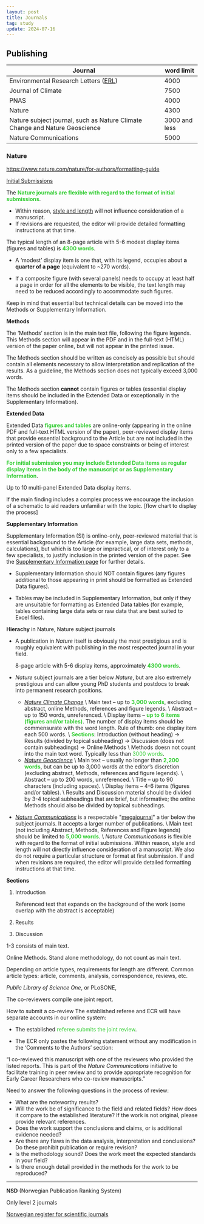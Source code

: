 ```yaml
---
layout: post
title: Journals
tag: study
update: 2024-07-16
---
```


## Publishing

| Journal                                                      | word limit    |
| ------------------------------------------------------------ | ------------- |
| Environmental Research Letters ([ERL](https://iopscience.iop.org/journal/1748-9326/page/Scope%20(Working%20Copy)#:~:text=Research%20Letters%20which%20exceed%204000,very%20broad%20readership%20in%20mind.)) | 4000          |
| Journal of Climate                                           | 7500          |
| PNAS                                                         | 4000          |
| Nature                                                       | 4300          |
| Nature subject journal, such as Nature Climate Change and Nature Geoscience | 3000 and less |
| Nature Communications                                        | 5000          |

### Nature

<https://www.nature.com/nature/for-authors/formatting-guide>

[Initial Submissions](https://www.nature.com/nature/for-authors/initial-submission)

The <span style='color:#32CD32'>**Nature journals are flexible with regard to the format of initial submissions**</span>. 

- Within reason, <u>style and length</u> will not influence consideration of a manuscript. 
- If revisions are requested, the editor will provide detailed formatting instructions at that time.

The typical length of an 8-page article with 5-6 modest display items (figures and tables) is <span style='color:#32CD32'>**4300 words**</span>. 

- A ‘modest’ display item is one that, with its legend, occupies about **a quarter of a page** (equivalent to ~270 words). 

- If a composite figure (with several panels) needs to occupy at least half a page in order for all the elements to be visible, the text length may need to be reduced accordingly to accommodate such figures. 

Keep in mind that essential but technical details can be moved into the Methods or Supplementary Information.

**Methods**

The ‘Methods’ section is in the main text file, following the figure legends. This Methods section will appear in the PDF and in the full-text (HTML) version of the paper online, but will not appear in the printed issue. 

The Methods section should be written as concisely as possible but should contain all elements necessary to allow interpretation and replication of the results. As a guideline, the Methods section does not typically exceed 3,000 words.

The Methods section **cannot** contain figures or tables (essential display items should be included in the Extended Data or exceptionally in the Supplementary Information).

**Extended Data**

Extended Data <span style='color:#32CD32'>**figures and tables**</span> are online-only (appearing in the online PDF and full-text HTML version of the paper), peer-reviewed display items that provide essential background to the Article but are not included in the printed version of the paper due to space constraints or being of interest only to a few specialists.

<span style='color:#32CD32'>**For initial submission you may include Extended Data items as regular display items in the body of the manuscript or as Supplementary Information**</span>. 

Up to 10 multi-panel Extended Data display items.

If the main finding includes a complex process we encourage the inclusion of a schematic to aid readers unfamiliar with the topic. [flow chart to display the process]

**Supplementary Information**

Supplementary Information (SI) is online-only, peer-reviewed material that is essential background to the Article (for example, large data sets, methods, calculations), but which is too large or impractical, or of interest only to a few specialists, to justify inclusion in the printed version of the paper. See the [Supplementary Information page](http://www.nature.com/nature/for-authors/supp-info) for further details.

- Supplementary Information should NOT contain figures (any figures additional to those appearing in print should be formatted as Extended Data figures). 

- Tables may be included in Supplementary Information, but only if they are unsuitable for formatting as Extended Data tables (for example, tables containing large data sets or raw data that are best suited to Excel files).



**Hierachy** in Nature, Nature subject journals

- A publication in *Nature* itself is obviously the most prestigious and is roughly equivalent with publishing in the most respected journal in your field.

  8-page article with 5-6 display items, approximately <span style='color:#32CD32'>**4300 words**</span>.

- *Nature* subject journals are a tier below *Nature*, but are also extremely prestigious and can allow young PhD students and postdocs to break into permanent research positions.

  - [*Nature Climate Change*](https://www.nature.com/nclimate/content#:~:text=Nature%20Climate%20Change%20welcomes%20ideas%20for%20future%20topics.&text=Length%20–%20up%20to%203%2C000%20words,and%20figures%20is%20strongly%20encouraged.)  \\
    Main text – up to <span style='color:#32CD32'>**3,000 words**</span>, excluding abstract, online Methods, references and figure legends. \\
    Abstract – up to 150 words, unreferenced.  \\
    Display items – <span style='color:#32CD32'>**up to 6 items (figures and/or tables)**</span>. The number of display items should be commensurate with the word length. Rule of thumb: one display item each 500 words. \\
    <span style='color:#32CD32'>**Sections**</span>: Introduction (without heading) $\rightarrow$ Results (divided by topical subheading) $\rightarrow$ Discussion (does not contain subheadings) $\rightarrow$ Online Methods \\
    Methods doesn not count into the main text word. Typically less than <span style='color:#32CD32'>3000 words</span>.
  - [*Nature Geoscience*](https://www.nature.com/ngeo/content#:~:text=The%20main%20criteria%20are%20that,accessible%2C%20non%2Dtechnical%20style.&text=%E2%80%8BLength%20–%20varies%2C%20but%20typically,1%2D2%20items%20are%20encouraged.) \\
    Main text – usually no longer than <span style='color:#32CD32'>**2,200 words**</span>, but can be up to 3,000 words at the editor’s discretion (excluding abstract, Methods, references and figure legends). \\
    Abstract – up to 200 words, unreferenced. \\
    Title – up to 90 characters (including spaces). \\
    Display items – 4-6 items (figures and/or tables). \\
    Results and Discussion material should be divided by 3-4 topical subheadings that are brief, but informative; the online Methods should also be divided by topical subheadings.

- [*Nature Communications*](https://www.nature.com/ncomms/submit/article) is a respectable "[megajournal](https://scholarlykitchen.sspnet.org/2016/04/05/the-newish-kids-on-the-block-touring-the-megajournals/)" a tier below the subject journals. It accepts a larger number of publications. \\
  Main text (not including Abstract, Methods, References and Figure legends) should be limited to <span style='color:#32CD32'>**5,000 words**</span>. \\
  *Nature Communications* is flexible with regard to the format of initial submissions. Within reason, style and length will not directly influence consideration of a manuscript. We also do not require a particular structure or format at first submission. If and when revisions are required, the editor will provide detailed formatting instructions at that time. 



**Sections**

1. Introduction

   Referenced text that expands on the background of the work (some overlap with the abstract is acceptable)

2. Results

3. Discussion

1-3 consists of main text.

Online Methods. Stand alone methodology, do not count as main text.



Depending on article types, requirements for length are different. Common article types: article, comments, analysis, correspondence, reviews, etc.



*Public Library of Science One*, or PLoSONE, 







The co-reviewers compile one joint report.

How to submit a co-review
The established referee and ECR will have separate accounts in our online system:

- The established <span style='color:#32CD32'>referee submits the joint review</span>.

- The ECR only pastes the following statement without any modification in the ‘Comments to the Authors’ section: 

“I co-reviewed this manuscript with one of the reviewers who provided the listed reports. This is part of the *Nature Communications* initiative to facilitate training in peer review and to provide appropriate recognition for Early Career Researchers who co-review manuscripts.”



Need to answer the following questions in the process of review:

- What are the noteworthy results?
- Will the work be of significance to the field and related fields? How does it compare to the established literature? If the work is not original, please provide relevant references.
- Does the work support the conclusions and claims, or is additional evidence needed?
- Are there any flaws in the data analysis, interpretation and conclusions? Do these prohibit publication or require revision?
- Is the methodology sound? Does the work meet the expected standards in your field?
- Is there enough detail provided in the methods for the work to be reproduced?





___

**NSD** (Norwegian Publication Ranking System)

Only level 2 journals

[Norwegian register for scientific journals](https://kanalregister.hkdir.no/publiseringskanaler/KanalTreffliste.action;jsessionid=aFA3i8w1Iab-eb+5agonfIQW.undefined?tts=619&a=false&tv=true&tfs=154&request_locale=en)
